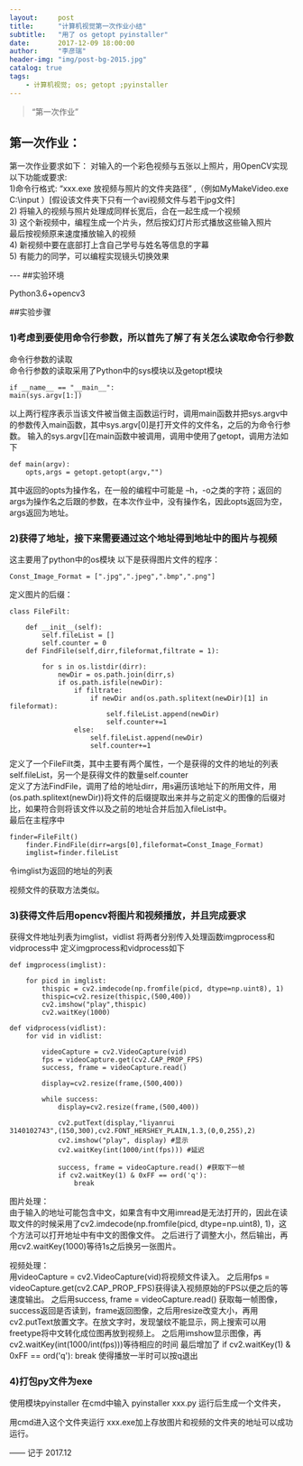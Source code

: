 ```yaml
---
layout:     post
title:      "计算机视觉第一次作业小结"
subtitle:   "用了 os getopt pyinstaller"
date:       2017-12-09 18:00:00
author:     "李彦瑞"
header-img: "img/post-bg-2015.jpg"
catalog: true
tags:
    - 计算机视觉; os; getopt ;pyinstaller
---
```


> “第一次作业”


## 第一次作业：

第一次作业要求如下：
对输入的一个彩色视频与五张以上照片，用OpenCV实现以下功能或要求: <br/>
1)命令行格式: “xxx.exe 放视频与照片的文件夹路径” ,（例如MyMakeVideo.exe C:\input ）[假设该文件夹下只有一个avi视频文件与若干jpg文件]<br/>
2) 将输入的视频与照片处理成同样长宽后，合在一起生成一个视频<br/>
3) 这个新视频中，编程生成一个片头，然后按幻灯片形式播放这些输入照片<br/>
最后按视频原来速度播放输入的视频<br/>
4) 新视频中要在底部打上含自己学号与姓名等信息的字幕<br/>
5) 有能力的同学，可以编程实现镜头切换效果<br/>



<p id = "build"></p>
---
##实验环境

Python3.6+opencv3

##实验步骤

### 1)考虑到要使用命令行参数，所以首先了解了有关怎么读取命令行参数<br/>

命令行参数的读取<br/>
命令行参数的读取采用了Python中的sys模块以及getopt模块<br/>

	if __name__ == "__main__":
	main(sys.argv[1:])
	
以上两行程序表示当该文件被当做主函数运行时，调用main函数并把sys.argv中的参数传入main函数，其中sys.argv[0]是打开文件的文件名，之后的为命令行参数。
输入的sys.argv[]在main函数中被调用，调用中使用了getopt，调用方法如下

	def main(argv):
		opts,args = getopt.getopt(argv,"")
		
其中返回的opts为操作名，在一般的编程中可能是 –h，-o之类的字符；返回的args为操作名之后跟的参数，在本次作业中，没有操作名，因此opts返回为空，args返回为地址。

### 2)获得了地址，接下来需要通过这个地址得到地址中的图片与视频

这主要用了python中的os模块
以下是获得图片文件的程序：

	Const_Image_Format = [".jpg",".jpeg",".bmp",".png"]
	
定义图片的后缀：

	class FileFilt:
		
		def __init__(self):
			self.fileList = []
			self.counter = 0
		def FindFile(self,dirr,fileformat,filtrate = 1):
			
			for s in os.listdir(dirr):
				newDir = os.path.join(dirr,s)
				if os.path.isfile(newDir):
					if filtrate:
						if newDir and(os.path.splitext(newDir)[1] in fileformat):
							self.fileList.append(newDir)
							self.counter+=1
					else:
						self.fileList.append(newDir)
						self.counter+=1

定义了一个FileFilt类，其中主要有两个属性，一个是获得的文件的地址的列表self.fileList，另一个是获得文件的数量self.counter<br/>
定义了方法FindFile，调用了给的地址dirr，用s遍历该地址下的所用文件，用(os.path.splitext(newDir))将文件的后缀提取出来并与之前定义的图像的后缀对比，如果符合则将该文件以及之前的地址合并后加入fileList中。<br/>
最后在主程序中

	finder=FileFilt()
		finder.FindFile(dirr=args[0],fileformat=Const_Image_Format)
		imglist=finder.fileList
		
令imglist为返回的地址的列表

视频文件的获取方法类似。

### 3)获得文件后用opencv将图片和视频播放，并且完成要求

获得文件地址列表为imglist，vidlist
将两者分别传入处理函数imgprocess和vidprocess中
定义imgprocess和vidprocess如下

	def imgprocess(imglist):
		
		for picd in imglist:
			thispic = cv2.imdecode(np.fromfile(picd, dtype=np.uint8), 1)
			thispic=cv2.resize(thispic,(500,400))
			cv2.imshow("play",thispic)
			cv2.waitKey(1000)
		
	def vidprocess(vidlist):
		for vid in vidlist:
		   
			videoCapture = cv2.VideoCapture(vid)
			fps = videoCapture.get(cv2.CAP_PROP_FPS)
			success, frame = videoCapture.read()
			
			display=cv2.resize(frame,(500,400))
			
			while success:
				display=cv2.resize(frame,(500,400))
				
				cv2.putText(display,"liyanrui
	3140102743",(150,300),cv2.FONT_HERSHEY_PLAIN,1.3,(0,0,255),2) 
				cv2.imshow("play", display) #显示
				cv2.waitKey(int(1000/int(fps))) #延迟
				
				success, frame = videoCapture.read() #获取下一帧
				if cv2.waitKey(1) & 0xFF == ord('q'):
					break
图片处理：<br/>
由于输入的地址可能包含中文，如果含有中文用imread是无法打开的，因此在读取文件的时候采用了cv2.imdecode(np.fromfile(picd, dtype=np.uint8), 1)，这个方法可以打开地址中有中文的图像文件。
之后进行了调整大小，然后输出，再用cv2.waitKey(1000)等待1s之后换另一张图片。

视频处理：<br/>
	用videoCapture = cv2.VideoCapture(vid)将视频文件读入。
之后用fps = videoCapture.get(cv2.CAP_PROP_FPS)获得读入视频原始的FPS以便之后的等速度输出。
之后用success, frame = videoCapture.read() 
获取每一帧图像，success返回是否读到，frame返回图像，之后用resize改变大小，再用cv2.putText放置文字。在放文字时，发现皱纹不能显示，网上搜索可以用freetype将中文转化成位图再放到视频上。
之后用imshow显示图像，再cv2.waitKey(int(1000/int(fps)))等待相应的时间
最后增加了
if cv2.waitKey(1) & 0xFF == ord('q'):
                break
使得播放一半时可以按q退出

### 4)打包py文件为exe
使用模块pyinstaller
在cmd中输入 pyinstaller xxx.py
运行后生成一个文件夹，
 
用cmd进入这个文件夹运行 xxx.exe加上存放图片和视频的文件夹的地址可以成功运行。






——  记于 2017.12